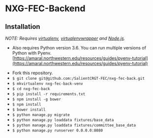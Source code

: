 # NXG-FEC-Backend

## Installation

*NOTE: Requires [virtualenv](http://virtualenv.readthedocs.org/en/latest/),
[virtualenvwrapper](http://virtualenvwrapper.readthedocs.org/en/latest/) and
[Node.js](http://nodejs.org/).*
- Also requires Python version 3.6.  You can run multiple versions of Python with Pyenv.
  [https://amaral.northwestern.edu/resources/guides/pyenv-tutorial](https://amaral.northwestern.edu/resources/guides/pyenv-tutorial)

* Fork this repository.
* `$ git clone git@github.com:/SalientCRGT-FEC/nxg-fec-back.git`
* `$ mkvirtualenv nxg-fec-back-venv`
* `$ cd nxg-fec-back`
* `$ pip install -r requirements.txt`
* `$ npm install -g bower`
* `$ npm install`
* `$ bower install`
* `$ python manage.py migrate`
* `$ python manage.py loaddata fixtures/base_data`
* `$ python manage.py loaddata fixtures/committee_base_data`
* `$ python manage.py runserver 0.0.0.0:8080`

